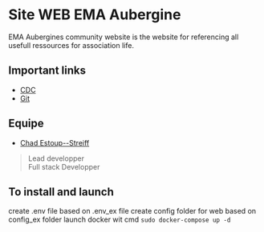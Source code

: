 # Site WEB EMA Aubergine
EMA Aubergines community website is the website for referencing all usefull ressources for association life.  

## Important links
- [CDC](https://docs.google.com/document/d/1D_Cwk_JPBvU4kycO7Sg9CPh1gqrGHQWg/edit?usp=sharing&ouid=112875743801870679130&rtpof=true&sd=true)  
- [Git](https://github.com/ChadEstoupStreiff/site-EMA-Aubergine)  

## Equipe
- [Chad Estoup--Streiff](https://github.com/ChadEstoupStreiff)  
> Lead developper  
> Full stack Developper  


## To install and launch
create .env file based on .env_ex file
create config folder for web based on config_ex folder
launch docker wit cmd
```sudo docker-compose up -d```